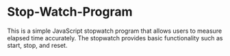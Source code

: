 # Stop-Watch-Program

This is a simple JavaScript stopwatch program that allows users to measure elapsed time accurately. The stopwatch provides basic functionality such as start, stop, and reset.
